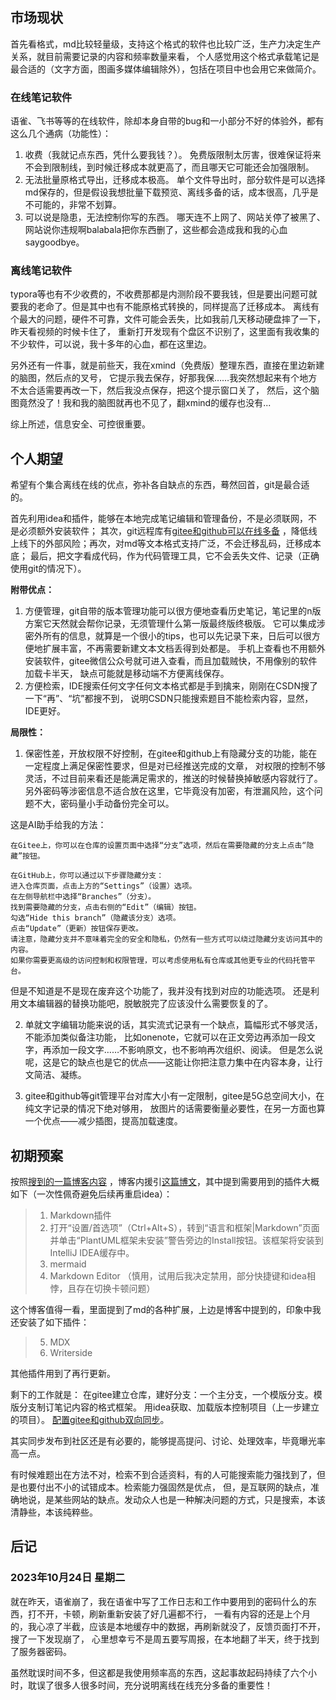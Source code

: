 ﻿## 市场现状

首先看格式，md比较轻量级，支持这个格式的软件也比较广泛，生产力决定生产关系，就目前需要记录的内容和频率数量来看，
个人感觉用这个格式承载笔记是最合适的（文字方面，图画多媒体编辑除外），包括在项目中也会用它来做简介。

### 在线笔记软件

语雀、飞书等等的在线软件，除却本身自带的bug和一小部分不好的体验外，都有这么几个通病（功能性）：

1. 收费（我就记点东西，凭什么要我钱？）。
   免费版限制太厉害，很难保证将来不会到限制线，到时候迁移成本就更高了，而且哪天它可能还会加强限制。
2. 无法批量原格式导出，迁移成本极高。
   单个文件导出时，部分软件是可以选择md保存的，但是假设我想批量下载预览、离线多备的话，成本很高，几乎是不可能的，非常不划算。
3. 可以说是隐患，无法控制你写的东西。
   哪天连不上网了、网站关停了被黑了、网站说你违规啊balabala把你东西删了，这些都会造成我和我的心血saygoodbye。

### 离线笔记软件

typora等也有不少收费的，不收费那都是内测阶段不要我钱，但是要出问题可就要我的老命了。但是其中也有不能原格式转换的，同样提高了迁移成本。
离线有个最大的问题，硬件不可靠，文件可能会丢失，比如我前几天移动硬盘摔了一下，昨天看视频的时候卡住了，
重新打开发现有个盘区不识别了，这里面有我收集的不少软件，可以说，我十多年的心血，都在这里边。

另外还有一件事，就是前些天，我在xmind（免费版）整理东西，直接在里边新建的脑图，然后点的叉号，
它提示我去保存，好那我保……我突然想起来有个地方不太合适需要再改一下，然后我没点保存，把这个提示窗口关了，
然后，这个脑图竟然没了！我和我的脑图就再也不见了，翻xmind的缓存也没有...

综上所述，信息安全、可控很重要。

## 个人期望

希望有个集合离线在线的优点，弥补各自缺点的东西，蓦然回首，git是最合适的。

首先利用idea和插件，能够在本地完成笔记编辑和管理备份，不是必须联网，不是必须额外安装软件；
其次，git远程库有[gitee和github可以在线多备](../文件管理/Git版本控制/gitee和github在线远程库双备，双向同步，镜像备份.MD)
，降低线上线下的外部风险；再次，对md等文本格式支持广泛，不会迁移乱码，迁移成本底；
最后，把文字看成代码，作为代码管理工具，它不会丢失文件、记录（正确使用git的情况下）。

**附带优点：**

1. 方便管理，git自带的版本管理功能可以很方便地查看历史笔记，笔记里的n版方案它天然就会帮你记录，无须管理什么第一版最终版终极版。
   它可以集成涉密外所有的信息，就算是一个很小的tips，也可以先记录下来，日后可以很方便地扩展丰富，不再需要新建文本文档丢得到处都是。
   手机上查看也不用额外安装软件，gitee微信公众号就可进入查看，而且加载贼快，不用像别的软件加载卡半天，
   缺点可能就是移动端不方便离线保存。
2. 方便检索，IDE搜索任何文字任何文本格式都是手到擒来，刚刚在CSDN搜了一下“再”、“坑”都搜不到，
   说明CSDN只能搜索题目不能检索内容，显然，IDE更好。

**局限性：**

1. 保密性差，开放权限不好控制，在gitee和github上有隐藏分支的功能，能在一定程度上满足保密性要求，但是对已经推送完成的文章，
   对权限的控制不够灵活，不过目前来看还是能满足需求的，推送的时候替换掉敏感内容就行了。
   另外密码等涉密信息不适合放在这里，它毕竟没有加密，有泄漏风险，这个问题不大，密码量小手动备份完全可以。

这是AI助手给我的方法：

```
在Gitee上，你可以在仓库的设置页面中选择“分支”选项，然后在需要隐藏的分支上点击“隐藏”按钮。

在GitHub上，你可以通过以下步骤隐藏分支：
进入仓库页面，点击上方的“Settings”（设置）选项。
在左侧导航栏中选择“Branches”（分支）。
找到需要隐藏的分支，点击右侧的“Edit”（编辑）按钮。
勾选“Hide this branch”（隐藏该分支）选项。
点击“Update”（更新）按钮保存更改。
请注意，隐藏分支并不意味着完全的安全和隐私，仍然有一些方式可以绕过隐藏分支访问其中的内容。
如果你需要更高级的访问控制和权限管理，可以考虑使用私有仓库或其他更专业的代码托管平台。
```

但是不知道是不是现在废弃这个功能了，我并没有找到对应的功能选项。
还是利用文本编辑器的替换功能吧，脱敏脱完了应该没什么需要恢复的了。

2. 单就文字编辑功能来说的话，其实流式记录有一个缺点，篇幅形式不够灵活，不能添加类似备注功能，
   比如onenote，它就可以在正文旁边再添加一段文字，再添加一段文字……不影响原文，也不影响再次组织、阅读。
   但是怎么说呢，这是它的缺点也是它的优点——这能让你把注意力集中在内容本身，让行文简洁、凝练。

3. gitee和github等git管理平台对库大小有一定限制，gitee是5G总空间大小，在纯文字记录的情况下绝对够用，
   放图片的话需要衡量必要性，在另一方面也算一个优点——减少插图，提高加载速度。

## 初期预案

按照[搜到的一篇博客内容](https://deepmind.t-salon.cc/article/6272)
，博客内援引[这篇博文](https://blog.csdn.net/hymn_com/article/details/128568921)，其中提到需要用到的插件大概如下（一次性佩奇避免后续再重启idea）：
> 1. Markdown插件
> 2. 打开“设置/首选项”（Ctrl+Alt+S），转到“语言和框架|Markdown”页面并单击“PlantUML框架未安装”警告旁边的Install按钮。该框架将安装到IntelliJ
     IDEA缓存中。
> 3. mermaid
> 4. Markdown Editor （慎用，试用后我决定禁用，部分快捷键和idea相悖，且存在切换卡顿问题）

这个博客值得一看，里面提到了md的各种扩展，上边是博客中提到的，印象中我还安装了如下插件：

> 5. MDX
> 6. Writerside

其他插件用到了再行更新。

剩下的工作就是：
在gitee建立仓库，建好分支：一个主分支，一个模版分支。模版分支制订笔记内容的格式框架。
用idea获取、加载版本控制项目（上一步建立的项目）。
[配置gitee和github双向同步](../文件管理/Git版本控制/gitee和github在线远程库双备，双向同步，镜像备份.MD)。

其实同步发布到社区还是有必要的，能够提高提问、讨论、处理效率，毕竟曝光率高一点。

有时候难题出在方法不对，检索不到合适资料，有的人可能搜索能力强找到了，但是也要付出不小的试错成本。检索能力强固然是优点，
但，是互联网的缺点，准确地说，是某些网站的缺点。发动众人也是一种解决问题的方式，只是搜索，本该清静些，本该纯粹些。

## 后记

### 2023年10月24日 星期二

就在昨天，语雀崩了，我在语雀中写了工作日志和工作中要用到的密码什么的东西，打不开，卡顿，刷新重新安装了好几遍都不行，
一看有内容的还是上个月的，我心凉了半截，应该是本地缓存中的数据，再刷新就没了，反馈页面打不开，搜了一下发现崩了，
心里想幸亏不是周五要写周报，在本地翻了半天，终于找到了服务器密码。

虽然耽误时间不多，但这都是我使用频率高的东西，这起事故起码持续了六个小时，耽误了很多人很多时间，充分说明离线在线充分多备的重要性！
